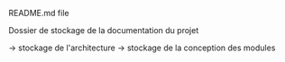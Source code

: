 README.md file

Dossier de stockage de la documentation du projet

-> stockage de l'architecture
-> stockage de la conception des modules

